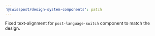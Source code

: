 ```yaml
---
'@swisspost/design-system-components': patch
---
```


Fixed text-alignment for `post-language-switch` component to match the design.  

